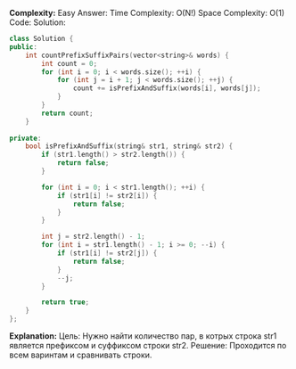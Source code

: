 **Complexity:** Easy
Answer:
	Time Complexity: O(N!)
	Space Complexity: O(1)
Code:
Solution:
```cpp
class Solution {
public:
    int countPrefixSuffixPairs(vector<string>& words) {
        int count = 0;
        for (int i = 0; i < words.size(); ++i) {
            for (int j = i + 1; j < words.size(); ++j) {
                count += isPrefixAndSuffix(words[i], words[j]);
            }
        }
        return count;
    }
    
private:
    bool isPrefixAndSuffix(string& str1, string& str2) {
        if (str1.length() > str2.length()) {
            return false;
        }

        for (int i = 0; i < str1.length(); ++i) {
            if (str1[i] != str2[i]) {
                return false;
            }
        }

        int j = str2.length() - 1;
        for (int i = str1.length() - 1; i >= 0; --i) {
            if (str1[i] != str2[j]) {
                return false;
            }
            --j;
        }

        return true;
    }
};
```
**Explanation:**
	Цель: Нужно найти количество пар, в котрых строка str1 является префиксом и суффиксом строки str2.
	Pешение: Проходится по всем варинтам и сравнивать строки.